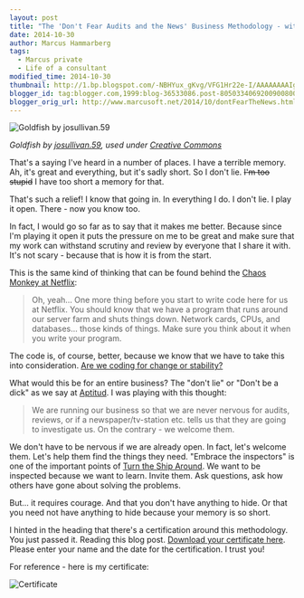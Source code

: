 ```yaml
---
layout: post
title: "The 'Don't Fear Audits and the News' Business Methodology - with Certification"
date: 2014-10-30
author: Marcus Hammarberg
tags:
  - Marcus private
  - Life of a consultant
modified_time: 2014-10-30
thumbnail: http://1.bp.blogspot.com/-NBHYux_gKvg/VFG1Hr22e-I/AAAAAAAAIgk/W8ONkkq1NIA/s72-c/253323619_eb37d646b9_m.jpg
blogger_id: tag:blogger.com,1999:blog-36533086.post-8050334069200900800
blogger_orig_url: http://www.marcusoft.net/2014/10/dontFearTheNews.html
---
```


![Goldfish by josullivan.59](http://1.bp.blogspot.com/-NBHYux_gKvg/VFG1Hr22e-I/AAAAAAAAIgk/W8ONkkq1NIA/s1600/253323619_eb37d646b9_m.jpg)

*Goldfish by [josullivan.59](https://www.flickr.com/photos/josullivan59/), used under [Creative Commons](https://creativecommons.org/licenses/by-nc-sa/2.0/)*

That's a saying I've heard in a number of places. I have a terrible memory. Ah, it's great and everything, but it's sadly short. So I don't lie. ~~I'm too stupid~~ I have too short a memory for that.

That's such a relief! I know that going in. In everything I do. I don't lie. I play it open. There - now you know too.

In fact, I would go so far as to say that it makes me better. Because since I'm playing it open it puts the pressure on me to be great and make sure that my work can withstand scrutiny and review by everyone that I share it with. It's not scary - because that is how it is from the start.

This is the same kind of thinking that can be found behind the [Chaos Monkey at Netflix](http://techblog.netflix.com/2012/07/chaos-monkey-released-into-wild.html):

> Oh, yeah... One more thing before you start to write code here for us at Netflix. You should know that we have a program that runs around our server farm and shuts things down. Network cards, CPUs, and databases... those kinds of things. Make sure you think about it when you write your program.

The code is, of course, better, because we know that we have to take this into consideration. [Are we coding for change or stability?](http://www.marcusoft.net/2013/04/WhatDoYouOptimizeFor.html)

What would this be for an entire business? The "don't lie" or "Don't be a dick" as we say at [Aptitud](http://aptitud.se/). I was playing with this thought:

> We are running our business so that we are never nervous for audits, reviews, or if a newspaper/tv-station etc. tells us that they are going to investigate us. On the contrary - we welcome them.

We don't have to be nervous if we are already open. In fact, let's welcome them. Let's help them find the things they need. "Embrace the inspectors" is one of the important points of [Turn the Ship Around](http://www.amazon.com/Turn-Ship-Around-Turning-Followers/dp/1591846404). We want to be inspected because we want to learn. Invite them. Ask questions, ask how others have gone about solving the problems.

But... it requires courage. And that you don't have anything to hide. Or that you need not have anything to hide because your memory is so short.

I hinted in the heading that there's a certification around this methodology. You just passed it. Reading this blog post. [Download your certificate here](http://bit.ly/dontFearInvestigation). Please enter your name and the date for the certification. I trust you!

For reference - here is my certificate:

![Certificate](http://3.bp.blogspot.com/-kgWsuHhhXTA/VFG79U7yllI/AAAAAAAAIg0/cUW6KSXiUhA/s1600/Screen%2BShot%2B2014-10-30%2Bat%2B11.17.33%2B.png)
